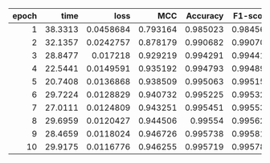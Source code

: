 |   epoch |    time |      loss |      MCC |   Accuracy |   F1-score |
|--------:|--------:|----------:|---------:|-----------:|-----------:|
|       1 | 38.3313 | 0.0458684 | 0.793164 |   0.985023 |   0.984567 |
|       2 | 32.1357 | 0.0242757 | 0.878179 |   0.990682 |   0.990701 |
|       3 | 28.8477 | 0.017218  | 0.929219 |   0.994291 |   0.994412 |
|       4 | 22.5441 | 0.0149591 | 0.935192 |   0.994793 |   0.994895 |
|       5 | 20.7408 | 0.0136868 | 0.938509 |   0.995063 |   0.995158 |
|       6 | 29.7224 | 0.0128829 | 0.940732 |   0.995225 |   0.995321 |
|       7 | 27.0111 | 0.0124809 | 0.943251 |   0.995451 |   0.995535 |
|       8 | 29.6959 | 0.0120427 | 0.944506 |   0.99554  |   0.995625 |
|       9 | 28.4659 | 0.0118024 | 0.946726 |   0.995738 |   0.995813 |
|      10 | 29.9175 | 0.0116776 | 0.946255 |   0.995719 |   0.995789 |
